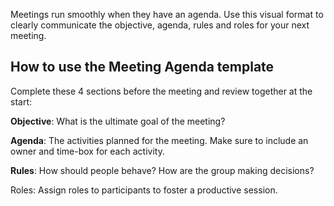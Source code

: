 Meetings run smoothly when they have an agenda. Use this visual format to clearly communicate the objective, agenda, rules and roles for your next meeting.

How to use the Meeting Agenda template
--------------------------------------

Complete these 4 sections before the meeting and review together at the start:

**Objective**: What is the ultimate goal of the meeting?

**Agenda**: The activities planned for the meeting. Make sure to include an owner and time-box for each activity.

**Rules**: How should people behave? How are the group making decisions?

Roles: Assign roles to participants to foster a productive session.